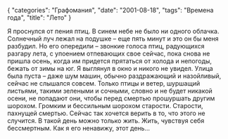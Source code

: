 {
   "categories": "Графомания",
   "date": "2001-08-18",
   "tags": "Времена года",
   "title": "Лето"
}

Я проснулся от пения птиц. В синем небе не было ни одного облачка. Солнечный луч лежал на подушке – еще пять минут и это он бы меня разбудил. Но его опередили – звонкие голоса птиц, радующихся разгару лета, с упоением отпевающих свое сейчас, пока снова не пришла осень, когда им придется прятаться от холода и непогоды, бежать от зимы на юг. Я выглянул в окно и никого не увидел. Улица была пуста – даже шум машин, обычно раздражающий и назойливый, сейчас не слышался совсем. Только птицы и ветер, шуршащий листьями, такими зелеными и сочными, словно и не будет никакой осени, не попадают они, чтобы перед смертью прошуршать другим шорохом. Громким и бессильным шорохом старости. Старости, пахнущей смертью. Сейчас так хочется верить в то, что этого не случится. В такой день можно только жить. Жить, чувствуя себя бессмертным. Как я его ненавижу, этот день…

